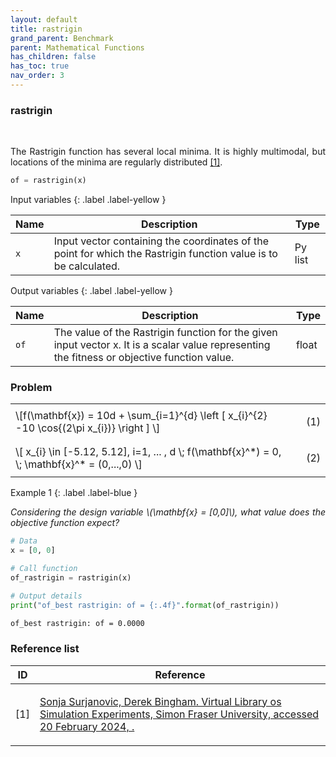 ```yaml
---
layout: default
title: rastrigin
grand_parent: Benchmark
parent: Mathematical Functions
has_children: false
has_toc: true
nav_order: 3
---
```


<!--Don't delete ths script-->
<script src = "https://polyfill.io/v3/polyfill.min.js?features=es6"></script>
<script id = "MathJax-script" async src="https://cdn.jsdelivr.net/npm/mathjax@3/es5/tex-mml-chtml.js"></script>
<!--Don't delete ths script-->

<h3>rastrigin</h3>

<br>

<p align="justify">
  The Rastrigin function has several local minima. It is highly multimodal, but locations of the minima are regularly distributed <a href="#ref1">[1]</a>.
</p>

```python
of = rastrigin(x)
```

Input variables
{: .label .label-yellow }

<table style = "width:100%">
    <thead>
      <tr>
        <th>Name</th>
        <th>Description</th>
        <th>Type</th>
      </tr>
    </thead>
    <tr>
        <td><code>x</code></td>
        <td>Input vector containing the coordinates of the point for which the Rastrigin function value is to be calculated.</td>
        <td>Py list </td>
    </tr>
</table>

Output variables
{: .label .label-yellow }

<table style = "width:100%">
    <thead>
      <tr>
        <th>Name</th>
        <th>Description</th>
        <th>Type</th>
      </tr>
    </thead>
    <tr>
        <td><code>of</code></td>
        <td>The value of the Rastrigin function for the given input vector x. It is a scalar value representing the fitness or objective function value.</td>
        <td>float</td>
    </tr>
</table>

<h3>Problem</h3>

<table style = "width:100%">
    <tr>
        <td style="width: 90%;">\[f(\mathbf{x}) = 10d + \sum_{i=1}^{d}  \left [ x_{i}^{2} -10 \cos{(2\pi x_{i})}  \right ]    \]</td>
        <td style="width: 10%;"><p align = "right">(1)</p></td>
    </tr>
    <tr>
        <td style="width: 90%;">\[ x_{i} \in [-5.12, 5.12], i=1, ... , d   \; f(\mathbf{x}^*) = 0, \; \mathbf{x}^* = (0,...,0) \]</td>
        <td style="width: 10%;"><p align = "right">(2)</p></td>
    </tr>
</table>

Example 1
{: .label .label-blue }

<p align = "justify">
  <i>
      Considering the design variable \(\mathbf{x} = [0,0]\), what value does the objective function expect?
  </i>
</p>

```python
# Data
x = [0, 0]

# Call function
of_rastrigin = rastrigin(x)

# Output details
print("of_best rastrigin: of = {:.4f}".format(of_rastrigin))
```

```bash
of_best rastrigin: of = 0.0000
```

<h3>Reference list</h3>

<table>
    <thead>
        <tr>
            <th>ID</th>
            <th>Reference</th>
        </tr>
    </thead>
    <tbody>
        <tr>
            <td><p align = "center" id = "ref1">[1]</p></td>
            <td><p align = "left"><a href="https://www.sfu.ca/~ssurjano/spheref.html" target="_blank" rel="noopener noreferrer">Sonja Surjanovic, Derek Bingham. Virtual Library os Simulation Experiments, Simon Fraser University, accessed 20 February 2024, <www.sfu.ca/~ssurjano/optimization>.</a></p></td>
        </tr>
    </tbody>
</table>
